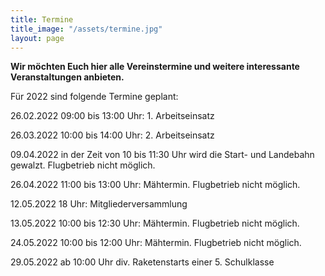 ```yaml
---
title: Termine
title_image: "/assets/termine.jpg"
layout: page
---
```


**Wir möchten Euch hier alle Vereinstermine und weitere interessante Veranstaltungen anbieten.**

Für 2022 sind folgende Termine geplant:

26.02.2022 09:00 bis 13:00 Uhr: 1. Arbeitseinsatz  

26.03.2022 10:00 bis 14:00 Uhr: 2. Arbeitseinsatz  

09.04.2022 in der Zeit von 10 bis 11:30 Uhr wird die Start- und Landebahn gewalzt. Flugbetrieb nicht möglich.

26.04.2022 11:00 bis 13:00 Uhr: Mähtermin. Flugbetrieb nicht möglich.

12.05.2022 18 Uhr: Mitgliederversammlung

13.05.2022 10:00 bis 12:30 Uhr: Mähtermin. Flugbetrieb nicht möglich.

24.05.2022 10:00 bis 12:00 Uhr: Mähtermin. Flugbetrieb nicht möglich.

29.05.2022 ab 10:00 Uhr div. Raketenstarts einer 5. Schulklasse